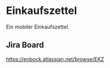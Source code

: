# Einkaufszettel
Ein mobiler Einkaufszettel.

## Jira Board
https://enbock.atlassian.net/browse/EKZ
